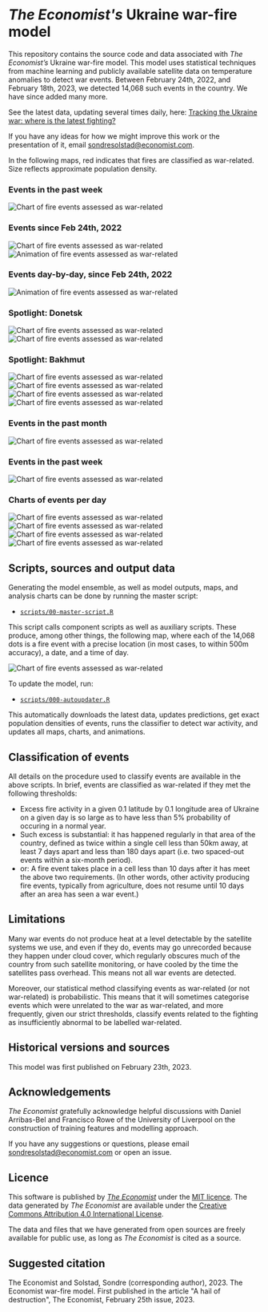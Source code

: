 # *The Economist's* Ukraine war-fire model
This repository contains the source code and data associated with *The Economist’s* Ukraine war-fire model. This model uses statistical techniques from machine learning and publicly available satellite data on temperature anomalies to detect war events. Between February 24th, 2022, and February 18th, 2023, we detected 14,068 such events in the country. We have since added many more. 

See the latest data, updating several times daily, here: [Tracking the Ukraine war: where is the latest fighting?](https://www.economist.com/interactive/graphic-detail/ukraine-fires) 

If you have any ideas for how we might improve this work or the presentation of it, email [sondresolstad@economist.com](mailto:sondresolstad@economist.com).

In the following maps, red indicates that fires are classified as war-related. Size reflects approximate population density. 

### Events in the past week
![Chart of fire events assessed as war-related](plots/live_ukraine_fire_map_last_week.png)  

### Events since Feb 24th, 2022
![Chart of fire events assessed as war-related](plots/live_ukraine_fire_map.png)  
![Animation of fire events assessed as war-related](plots/live_ukraine_fire_map_animated.gif)

### Events day-by-day, since Feb 24th, 2022
![Animation of fire events assessed as war-related](plots/live_ukraine_fire_map_animated_day_by_day.gif)

### Spotlight: Donetsk
![Chart of fire events assessed as war-related](plots/live_ukraine_fire_map_spotlight_1.png)  
![Chart of fire events assessed as war-related](plots/live_ukraine_fire_map_spotlight_2.png)  

### Spotlight: Bakhmut
![Chart of fire events assessed as war-related](plots/live_ukraine_fire_map_spotlight_3.png)  
![Chart of fire events assessed as war-related](plots/live_ukraine_fire_map_spotlight_4.png)  
![Chart of fire events assessed as war-related](plots/live_ukraine_fire_map_spotlight_4_by_week.png)  
![Chart of fire events assessed as war-related](plots/live_ukraine_fire_map_spotlight_4_by_day.png)  

### Events in the past month
![Chart of fire events assessed as war-related](plots/live_ukraine_fire_map_last_month.png)  

### Events in the past week
![Chart of fire events assessed as war-related](plots/live_ukraine_fire_map_last_week.png)  

### Charts of events per day
![Chart of fire events assessed as war-related](plots/fire_activity_per_day.png)  
![Chart of fire events assessed as war-related](plots/cloud_cover_by_day.png)  
![Chart of fire events assessed as war-related](plots/fire_by_pop_density_per_day.png)  
![Chart of fire events assessed as war-related](plots/attacks_per_day_by_location_of_strike.png)  

## Scripts, sources and output data
Generating the model ensemble, as well as model outputs, maps, and analysis charts can be done by running the master script: 

* [`scripts/00-master-script.R`](00-master-script.R)

This script calls component scripts as well as auxiliary scripts. These produce, among other things, the following map, where each of the 14,068 dots is a fire event with a precise location (in most cases, to within 500m accuracy), a date, and a time of day.

![Chart of fire events assessed as war-related](plots/ukraine_fire_map.png)  

To update the model, run:
* [`scripts/000-autoupdater.R`](000-autoupdater.R)

This automatically downloads the latest data, updates predictions, get exact population densities of events, runs the classifier to detect war activity, and updates all maps, charts, and animations.

## Classification of events

All details on the procedure used to classify events are available in the above scripts. In brief, events are classified as war-related if they met the following thresholds:
* Excess fire activity in a given 0.1 latitude by 0.1 longitude area of Ukraine on a given day is so large as to have less than 5% probability of occuring in a normal year.
* Such excess is substantial: it has happened regularly in that area of the country, defined as twice within a single cell less than 50km away, at least 7 days apart and less than 180 days apart (i.e. two spaced-out events within a six-month period).
* or: A fire event takes place in a cell less than 10 days after it has meet the above two requirements. (In other words, other activity producing fire events, typically from agriculture, does not resume until 10 days after an area has seen a war event.)

## Limitations
Many war events do not produce heat at a level detectable by the satellite systems we use, and even if they do, events may go unrecorded because they happen under cloud cover, which regularly obscures much of the country from such satellite monitoring, or have cooled by the time the satellites pass overhead. This means not all war events are detected. 

Moreover, our statistical method classifying events as war-related (or not war-related) is probabilistic. This means that it will sometimes categorise events which were unrelated to the war as war-related, and more frequently, given our strict thresholds, classify events related to the fighting as insufficiently abnormal to be labelled war-related. 

## Historical versions and sources
This model was first published on February 23th, 2023. 

## Acknowledgements
*The Economist* gratefully acknowledge helpful discussions with Daniel Arribas-Bel and Francisco Rowe of the University of Liverpool on the construction of training features and modelling approach.

If you have any suggestions or questions, please email [sondresolstad@economist.com](mailto:sondresolstad@economist.com) or open an issue.

## Licence
This software is published by [*The Economist*](https://www.economist.com) under the [MIT licence](https://opensource.org/licenses/MIT). The data generated by *The Economist* are available under the [Creative Commons Attribution 4.0 International License](https://creativecommons.org/licenses/by/4.0/).

The data and files that we have generated from open sources are freely available for public use, as long as *The Economist* is cited as a source.

## Suggested citation
The Economist and Solstad, Sondre (corresponding author), 2023. The Economist war-fire model. First published in the article "A hail of destruction", The Economist, February 25th issue, 2023.
